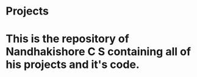 # Projects
# This is the repository of Nandhakishore C S containing all of his projects and it's code.
